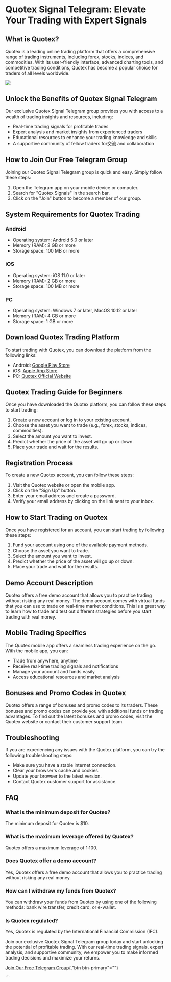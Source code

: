 # Quotex Signal Telegram: Elevate Your Trading with Expert Signals

## What is Quotex?

Quotex is a leading online trading platform that offers a comprehensive
range of trading instruments, including forex, stocks, indices, and
commodities. With its user-friendly interface, advanced charting tools,
and competitive trading conditions, Quotex has become a popular choice
for traders of all levels worldwide.

[![](https://static.quotex.io/files/8_en/300_250.jpg)](https://traff.sbs/brokerqxsignupf)

## Unlock the Benefits of Quotex Signal Telegram

Our exclusive Quotex Signal Telegram group provides you with access to a
wealth of trading insights and resources, including:

-   Real-time trading signals for profitable trades
-   Expert analysis and market insights from experienced traders
-   Educational resources to enhance your trading knowledge and skills
-   A supportive community of fellow traders for交流 and collaboration

## How to Join Our Free Telegram Group

Joining our Quotex Signal Telegram group is quick and easy. Simply
follow these steps:

1.  Open the Telegram app on your mobile device or computer.
2.  Search for "Quotex Signals" in the search bar.
3.  Click on the "Join" button to become a member of our group.

## System Requirements for Quotex Trading

### Android

-   Operating system: Android 5.0 or later
-   Memory (RAM): 2 GB or more
-   Storage space: 100 MB or more

### iOS

-   Operating system: iOS 11.0 or later
-   Memory (RAM): 2 GB or more
-   Storage space: 100 MB or more

### PC

-   Operating system: Windows 7 or later, MacOS 10.12 or later
-   Memory (RAM): 4 GB or more
-   Storage space: 1 GB or more

## Download Quotex Trading Platform

To start trading with Quotex, you can download the platform from the
following links:

-   Android: [Google Play
    Store](\%22https://play.google.com/store/apps/details?id=com.binary.quotex.trader\%22)
-   iOS: [Apple App
    Store](\%22https://apps.apple.com/us/app/quotex-online-trading-platform/id1448192907\%22)
-   PC: [Quotex Official Website](\%22https://quotex.io/en/trading\%22)

## Quotex Trading Guide for Beginners

Once you have downloaded the Quotex platform, you can follow these steps
to start trading:

1.  Create a new account or log in to your existing account.
2.  Choose the asset you want to trade (e.g., forex, stocks, indices,
    commodities).
3.  Select the amount you want to invest.
4.  Predict whether the price of the asset will go up or down.
5.  Place your trade and wait for the results.

## Registration Process

To create a new Quotex account, you can follow these steps:

1.  Visit the Quotex website or open the mobile app.
2.  Click on the "Sign Up" button.
3.  Enter your email address and create a password.
4.  Verify your email address by clicking on the link sent to your
    inbox.

## How to Start Trading on Quotex

Once you have registered for an account, you can start trading by
following these steps:

1.  Fund your account using one of the available payment methods.
2.  Choose the asset you want to trade.
3.  Select the amount you want to invest.
4.  Predict whether the price of the asset will go up or down.
5.  Place your trade and wait for the results.

## Demo Account Description

Quotex offers a free demo account that allows you to practice trading
without risking any real money. The demo account comes with virtual
funds that you can use to trade on real-time market conditions. This is
a great way to learn how to trade and test out different strategies
before you start trading with real money.

## Mobile Trading Specifics

The Quotex mobile app offers a seamless trading experience on the go.
With the mobile app, you can:

-   Trade from anywhere, anytime
-   Receive real-time trading signals and notifications
-   Manage your account and funds easily
-   Access educational resources and market analysis

## Bonuses and Promo Codes in Quotex

Quotex offers a range of bonuses and promo codes to its traders. These
bonuses and promo codes can provide you with additional funds or trading
advantages. To find out the latest bonuses and promo codes, visit the
Quotex website or contact their customer support team.

## Troubleshooting

If you are experiencing any issues with the Quotex platform, you can try
the following troubleshooting steps:

-   Make sure you have a stable internet connection.
-   Clear your browser\'s cache and cookies.
-   Update your browser to the latest version.
-   Contact Quotex customer support for assistance.

## FAQ

### What is the minimum deposit for Quotex?

The minimum deposit for Quotex is \$10.

### What is the maximum leverage offered by Quotex?

Quotex offers a maximum leverage of 1:100.

### Does Quotex offer a demo account?

Yes, Quotex offers a free demo account that allows you to practice
trading without risking any real money.

### How can I withdraw my funds from Quotex?

You can withdraw your funds from Quotex by using one of the following
methods: bank wire transfer, credit card, or e-wallet.

### Is Quotex regulated?

Yes, Quotex is regulated by the International Financial Commission
(IFC).

Join our exclusive Quotex Signal Telegram group today and start
unlocking the potential of profitable trading. With our real-time
trading signals, expert analysis, and supportive community, we empower
you to make informed trading decisions and maximize your returns.

[Join Our Free Telegram
Group](\%22https://traff.sbs/brokerqxsignup\%22){."btn
btn-primary"=""}

\`\`\`

